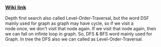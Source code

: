 ### [Wiki link](https://en.wikipedia.org/wiki/Tree_traversal)
Depth first search also called Level-Order-Traversal, but the word DSF mainly used for graph as graph may have cycle, so if we visit a  
node once, we don't visit that node again. If we visit that node again, then we can fall on infinte loop in graph.
So, DFS & BFS word mainly used for Graph.
In tree the DFS also we can called as Level-Order-Traversal.
